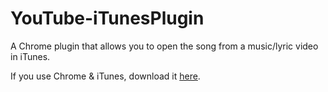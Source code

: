 # YouTube-iTunesPlugin
A Chrome plugin that allows you to open the song from a music/lyric video in iTunes.

If you use Chrome & iTunes, download it [here](https://chrome.google.com/webstore/detail/youtube-to-itunes/ljpocmpfgngfnfjgjeekeoeigdmjhikm).
